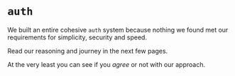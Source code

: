 # `auth`

We built an entire cohesive `auth` system 
because nothing we found 
met our requirements
for simplicity, security and speed.

Read our reasoning
and journey in the next few pages.

At the very least you can 
see if you _agree_ or not
with our approach.